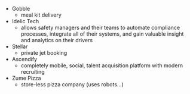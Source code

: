 * Gobble
	* meal kit delivery
* Idelic Tech
	* allows safety managers and their teams to automate compliance processes, integrate all of their systems, and gain valuable insight and analytics on their drivers
* Stellar
	* private jet booking
* Ascendify
	* completely mobile, social, talent acquisition platform with modern recruiting
* Zume Pizza
	* store-less pizza company (uses robots...)

